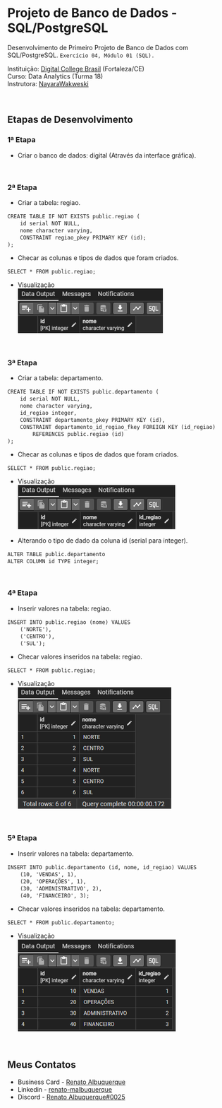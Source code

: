 # Projeto de Banco de Dados - SQL/PostgreSQL

Desenvolvimento de Primeiro Projeto de Banco de Dados com SQL/PostgreSQL. `Exercício 04, Módulo 01 (SQL).` 

Instituição: [Digital College Brasil](https://digitalcollege.com.br/) (Fortaleza/CE) <br>
Curso: Data Analytics (Turma 18) <br>
Instrutora: [NayaraWakweski](https://github.com/NayaraWakewski) <br>

<br>

## Etapas de Desenvolvimento

### 1ª Etapa
- Criar o banco de dados: digital (Através da interface gráfica).

<br>

### 2ª Etapa
- Criar a tabela: regiao.
```
CREATE TABLE IF NOT EXISTS public.regiao (
    id serial NOT NULL,
    nome character varying,
    CONSTRAINT regiao_pkey PRIMARY KEY (id);
);    
```

- Checar as colunas e tipos de dados que foram criados.
```
SELECT * FROM public.regiao;
```

- Visualização <br>
![screenshot](public_regiao_01.png)

<br>

### 3ª Etapa
- Criar a tabela: departamento.
```
CREATE TABLE IF NOT EXISTS public.departamento (
    id serial NOT NULL,
    nome character varying,
    id_regiao integer,
    CONSTRAINT departamento_pkey PRIMARY KEY (id),
    CONSTRAINT departamento_id_regiao_fkey FOREIGN KEY (id_regiao)
        REFERENCES public.regiao (id)
);    
```

- Checar as colunas e tipos de dados que foram criados.
```
SELECT * FROM public.regiao;
```

- Visualização <br>
![screenshot](public_departamento_01.png)

- Alterando o tipo de dado da coluna id (serial para integer).
```
ALTER TABLE public.departamento
ALTER COLUMN id TYPE integer;
```

<br>

### 4ª Etapa
- Inserir valores na tabela: regiao.
```
INSERT INTO public.regiao (nome) VALUES 
    ('NORTE'),
    ('CENTRO'),
    ('SUL');
```

- Checar valores inseridos na tabela: regiao.
```
SELECT * FROM public.regiao;
```

- Visualização <br>
![screenshot](public_regiao_02.png)

<br>

### 5ª Etapa
- Inserir valores na tabela: departamento.
```
INSERT INTO public.departamento (id, nome, id_regiao) VALUES 
    (10, 'VENDAS', 1),
    (20, 'OPERAÇÕES', 1),
    (30, 'ADMINISTRATIVO', 2),
    (40, 'FINANCEIRO', 3);
```

- Checar valores inseridos na tabela: departamento.
```
SELECT * FROM public.departamento;
```

- Visualização <br>
![screenshot](public_departamento_02.png)

<br>

## Meus Contatos

- Business Card - [Renato Albuquerque](https://rma-contacts.vercel.app/)
- Linkedin - [renato-malbuquerque](https://www.linkedin.com/in/renato-malbuquerque/)
- Discord - [Renato Albuquerque#0025](https://discordapp.com/users/992621595547938837)
